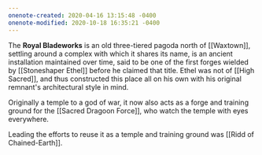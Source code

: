 ```yaml
---
onenote-created: 2020-04-16 13:15:48 -0400
onenote-modified: 2020-10-18 16:35:21 -0400
---
```

The **Royal Bladeworks** is an old three-tiered pagoda north of [[Waxtown]], settling around a complex with which it shares its name, is an ancient installation maintained over time, said to be one of the first forges wielded by [[Stoneshaper Ethel]] before he claimed that title. Ethel was not of [[High Sacred]], and thus constructed this place all on his own with his original remnant's architectural style in mind.

Originally a temple to a god of war, it now also acts as a forge and training ground for the [[Sacred Dragoon Force]], who watch the temple with eyes everywhere.

Leading the efforts to reuse it as a temple and training ground was [[Ridd of Chained-Earth]].
